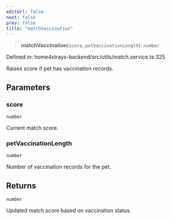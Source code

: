 ```yaml
---
editUrl: false
next: false
prev: false
title: "matchVaccination"
---
```


> **matchVaccination**(`score`, `petVaccinationLength`): `number`

Defined in: home4strays-backend/src/utils/match.service.ts:325

Raises score if pet has vaccination records.

## Parameters

### score

`number`

Current match score.

### petVaccinationLength

`number`

Number of vaccination records for the pet.

## Returns

`number`

Updated match score based on vaccination status.

